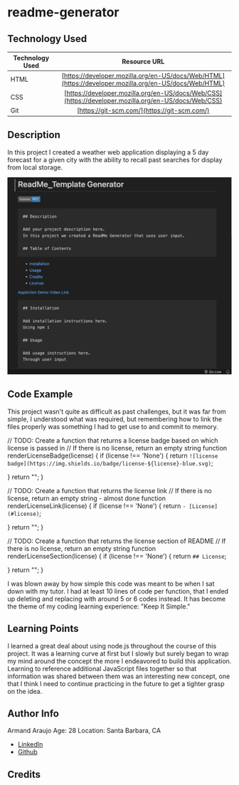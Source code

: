 # readme-generator

## Technology Used 

| Technology Used | Resource URL | 
| ------------- |:-------------:| 
| HTML | [https://developer.mozilla.org/en-US/docs/Web/HTML](https://developer.mozilla.org/en-US/docs/Web/HTML) | 
| CSS | [https://developer.mozilla.org/en-US/docs/Web/CSS](https://developer.mozilla.org/en-US/docs/Web/CSS) | 
| Git | [https://git-scm.com/](https://git-scm.com/) | 

## Description 
In this project I created a weather web application displaying a 5 day forecast for a given city with the ability to recall past searches for display from local storage.




![readme.png](./utils/ReadMe.png)


## Code Example 


 




This project wasn't quite as difficult as past challenges, but it was far from simple, I understood what was required, but remembering how to link the files properly was something I had to get use to and commit to memory. 


// TODO: Create a function that returns a license badge based on which license is passed in
// If there is no license, return an empty string 
function renderLicenseBadge(license) {
  if (license !== 'None') {
    return `![license badge](https://img.shields.io/badge/license-${license}-blue.svg)`;

  }
  return "";
}

// TODO: Create a function that returns the license link
// If there is no license, return an empty string - almost done
function renderLicenseLink(license) {
  if (license !== 'None') {
    return `- [License](#license)`;

  }
  return "";
}

// TODO: Create a function that returns the license section of README
// If there is no license, return an empty string
function renderLicenseSection(license) {
  if (license !== 'None') {
    return `## License`;

  }
  return "";
}



I was blown away by how simple this code was meant to be when I sat down with my tutor. I had at least 10 lines of code per function, that I ended up deleting and replacing with around 5 or 6 codes instead. It has become the theme of my coding learning experience: "Keep It Simple."



## Learning Points 


I learned a great deal about using node.js throughout the course of this project. It was a learning curve at first but I slowly but surely began to wrap my mind around the concept the more I endeavored to build this application. Learning to reference additional JavaScript files together so that information was shared between them was an interesting new concept, one that I think I need to continue practicing in the future to get a tighter grasp on the idea.


## Author Info
Armand Araujo
Age: 28
Location: Santa Barbara, CA

 
* [LinkedIn](https://www.linkedin.com/in/armand-araujo-a82ba2291/) 
* [Github](https://github.com/Armand57araujo) 


## Credits 